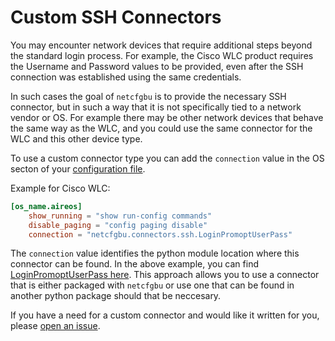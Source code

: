 # Custom SSH Connectors

You may encounter network devices that require additional steps beyond the standard login
process.  For example, the Cisco WLC product requires the Username and Password values to be
provided, even after the SSH connection was established using the same credentials.

In such cases the goal of `netcfgbu` is to provide the necessary SSH connector, but in such
a way that it is not specifically tied to a network vendor or OS.  For example there may be
other network devices that behave the same way as the WLC, and you could use the same connector
for the WLC and this other device type.

To use a custom connector type you can add the `connection` value in
the OS secton of your [configuration file](configuration-file.md).  

Example for Cisco WLC:
```toml
[os_name.aireos]
    show_running = "show run-config commands"
    disable_paging = "config paging disable"
    connection = "netcfgbu.connectors.ssh.LoginPromoptUserPass"
```

The `connection` value identifies the python module location where this
connector can be found. In the above example, you can find
[LoginPromoptUserPass here](../netcfgbu/connectors/ssh.py). This approach
allows you to use a connector that is either packaged with `netcfgbu` or use
one that can be found in another python package should that be neccesary.

If you have a need for a custom connector and would like it written for you,
please [open an issue](https://github.com/jeremyschulman/netcfgbu/issues).